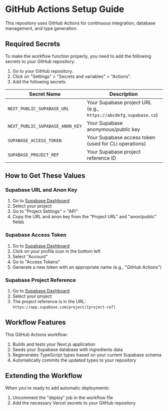 # GitHub Actions Setup Guide

This repository uses GitHub Actions for continuous integration, database management, and type generation.

## Required Secrets

To make the workflow function properly, you need to add the following secrets to your GitHub repository:

1. Go to your GitHub repository.
2. Click on "Settings" > "Secrets and variables" > "Actions".
3. Add the following secrets:

| Secret Name | Description |
|-------------|-------------|
| `NEXT_PUBLIC_SUPABASE_URL` | Your Supabase project URL (e.g., `https://abcdefg.supabase.co`) |
| `NEXT_PUBLIC_SUPABASE_ANON_KEY` | Your Supabase anonymous/public key |
| `SUPABASE_ACCESS_TOKEN` | Your Supabase access token (used for CLI operations) |
| `SUPABASE_PROJECT_REF` | Your Supabase project reference ID |

## How to Get These Values

### Supabase URL and Anon Key
1. Go to [Supabase Dashboard](https://app.supabase.com/)
2. Select your project
3. Go to "Project Settings" > "API"
4. Copy the URL and anon key from the "Project URL" and "anon/public" fields

### Supabase Access Token
1. Go to [Supabase Dashboard](https://app.supabase.com/)
2. Click on your profile icon in the bottom left
3. Select "Account"
4. Go to "Access Tokens"
5. Generate a new token with an appropriate name (e.g., "GitHub Actions")

### Supabase Project Reference
1. Go to [Supabase Dashboard](https://app.supabase.com/)
2. Select your project
3. The project reference is in the URL: `https://app.supabase.com/project/[project-ref]`

## Workflow Features

This GitHub Actions workflow:

1. Builds and tests your Next.js application
2. Seeds your Supabase database with ingredients data
3. Regenerates TypeScript types based on your current Supabase schema
4. Automatically commits the updated types to your repository

## Extending the Workflow

When you're ready to add automatic deployments:
1. Uncomment the "deploy" job in the workflow file
2. Add the necessary Vercel secrets to your GitHub repository
